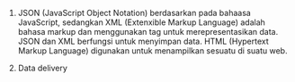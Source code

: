 1. JSON (JavaScript Object Notation) berdasarkan pada bahaasa JavaScript, sedangkan XML (Extenxible Markup Language) 
adalah bahasa markup dan menggunakan tag untuk merepresentasikan data. JSON dan XML berfungsi untuk menyimpan data.
   HTML (Hypertext Markup Language) digunakan untuk menampilkan sesuatu di suatu web.
   
2. Data delivery 